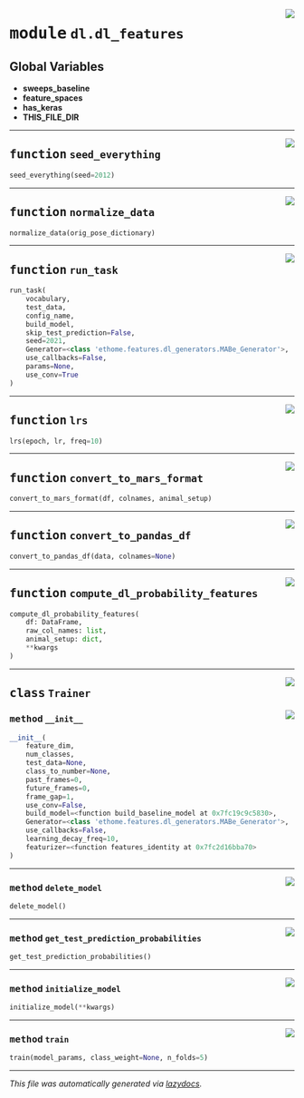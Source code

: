 <!-- markdownlint-disable -->

<a href="https://github.com/benlansdell/ethome/blob/master/ethome/dl/dl_features.py#L0"><img align="right" style="float:right;" src="https://img.shields.io/badge/-source-cccccc?style=flat-square"></a>

# <kbd>module</kbd> `dl.dl_features`




**Global Variables**
---------------
- **sweeps_baseline**
- **feature_spaces**
- **has_keras**
- **THIS_FILE_DIR**

---

<a href="https://github.com/benlansdell/ethome/blob/master/ethome/dl/dl_features.py#L22"><img align="right" style="float:right;" src="https://img.shields.io/badge/-source-cccccc?style=flat-square"></a>

## <kbd>function</kbd> `seed_everything`

```python
seed_everything(seed=2012)
```






---

<a href="https://github.com/benlansdell/ethome/blob/master/ethome/dl/dl_features.py#L144"><img align="right" style="float:right;" src="https://img.shields.io/badge/-source-cccccc?style=flat-square"></a>

## <kbd>function</kbd> `normalize_data`

```python
normalize_data(orig_pose_dictionary)
```






---

<a href="https://github.com/benlansdell/ethome/blob/master/ethome/dl/dl_features.py#L154"><img align="right" style="float:right;" src="https://img.shields.io/badge/-source-cccccc?style=flat-square"></a>

## <kbd>function</kbd> `run_task`

```python
run_task(
    vocabulary,
    test_data,
    config_name,
    build_model,
    skip_test_prediction=False,
    seed=2021,
    Generator=<class 'ethome.features.dl_generators.MABe_Generator'>,
    use_callbacks=False,
    params=None,
    use_conv=True
)
```






---

<a href="https://github.com/benlansdell/ethome/blob/master/ethome/dl/dl_features.py#L220"><img align="right" style="float:right;" src="https://img.shields.io/badge/-source-cccccc?style=flat-square"></a>

## <kbd>function</kbd> `lrs`

```python
lrs(epoch, lr, freq=10)
```






---

<a href="https://github.com/benlansdell/ethome/blob/master/ethome/dl/dl_features.py#L225"><img align="right" style="float:right;" src="https://img.shields.io/badge/-source-cccccc?style=flat-square"></a>

## <kbd>function</kbd> `convert_to_mars_format`

```python
convert_to_mars_format(df, colnames, animal_setup)
```






---

<a href="https://github.com/benlansdell/ethome/blob/master/ethome/dl/dl_features.py#L238"><img align="right" style="float:right;" src="https://img.shields.io/badge/-source-cccccc?style=flat-square"></a>

## <kbd>function</kbd> `convert_to_pandas_df`

```python
convert_to_pandas_df(data, colnames=None)
```






---

<a href="https://github.com/benlansdell/ethome/blob/master/ethome/dl/dl_features.py#L246"><img align="right" style="float:right;" src="https://img.shields.io/badge/-source-cccccc?style=flat-square"></a>

## <kbd>function</kbd> `compute_dl_probability_features`

```python
compute_dl_probability_features(
    df: DataFrame,
    raw_col_names: list,
    animal_setup: dict,
    **kwargs
)
```






---

<a href="https://github.com/benlansdell/ethome/blob/master/ethome/dl/dl_features.py#L30"><img align="right" style="float:right;" src="https://img.shields.io/badge/-source-cccccc?style=flat-square"></a>

## <kbd>class</kbd> `Trainer`




<a href="https://github.com/benlansdell/ethome/blob/master/ethome/dl/dl_features.py#L31"><img align="right" style="float:right;" src="https://img.shields.io/badge/-source-cccccc?style=flat-square"></a>

### <kbd>method</kbd> `__init__`

```python
__init__(
    feature_dim,
    num_classes,
    test_data=None,
    class_to_number=None,
    past_frames=0,
    future_frames=0,
    frame_gap=1,
    use_conv=False,
    build_model=<function build_baseline_model at 0x7fc19c9c5830>,
    Generator=<class 'ethome.features.dl_generators.MABe_Generator'>,
    use_callbacks=False,
    learning_decay_freq=10,
    featurizer=<function features_identity at 0x7fc2d16bba70>
)
```








---

<a href="https://github.com/benlansdell/ethome/blob/master/ethome/dl/dl_features.py#L77"><img align="right" style="float:right;" src="https://img.shields.io/badge/-source-cccccc?style=flat-square"></a>

### <kbd>method</kbd> `delete_model`

```python
delete_model()
```





---

<a href="https://github.com/benlansdell/ethome/blob/master/ethome/dl/dl_features.py#L127"><img align="right" style="float:right;" src="https://img.shields.io/badge/-source-cccccc?style=flat-square"></a>

### <kbd>method</kbd> `get_test_prediction_probabilities`

```python
get_test_prediction_probabilities()
```





---

<a href="https://github.com/benlansdell/ethome/blob/master/ethome/dl/dl_features.py#L80"><img align="right" style="float:right;" src="https://img.shields.io/badge/-source-cccccc?style=flat-square"></a>

### <kbd>method</kbd> `initialize_model`

```python
initialize_model(**kwargs)
```





---

<a href="https://github.com/benlansdell/ethome/blob/master/ethome/dl/dl_features.py#L87"><img align="right" style="float:right;" src="https://img.shields.io/badge/-source-cccccc?style=flat-square"></a>

### <kbd>method</kbd> `train`

```python
train(model_params, class_weight=None, n_folds=5)
```








---

_This file was automatically generated via [lazydocs](https://github.com/ml-tooling/lazydocs)._
